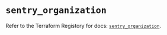 # `sentry_organization`

Refer to the Terraform Registory for docs: [`sentry_organization`](https://registry.terraform.io/providers/jianyuan/sentry/0.12.1/docs/resources/organization).

